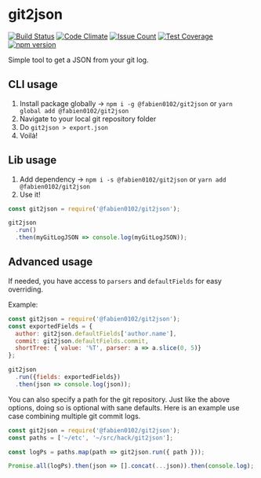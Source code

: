 # git2json 
[![Build Status](https://travis-ci.org/fabien0102/git2json.svg?branch=master)](https://travis-ci.org/fabien0102/git2json)
[![Code Climate](https://codeclimate.com/github/fabien0102/git2json/badges/gpa.svg)](https://codeclimate.com/github/fabien0102/git2json)
[![Issue Count](https://lima.codeclimate.com/github/fabien0102/git2json/badges/issue_count.svg)](https://lima.codeclimate.com/github/fabien0102/git2json)
[![Test Coverage](https://lima.codeclimate.com/github/fabien0102/git2json/badges/coverage.svg)](https://lima.codeclimate.com/github/fabien0102/git2json/coverage)
[![npm version](https://badge.fury.io/js/%40fabien0102%2Fgit2json.svg)](https://badge.fury.io/js/%40fabien0102%2Fgit2json)

Simple tool to get a JSON from your git log.

## CLI usage

1. Install package globally -> `npm i -g @fabien0102/git2json` or `yarn global add @fabien0102/git2json`
1. Navigate to your local git repository folder
1. Do `git2json > export.json`
1. Voilà!

## Lib usage

1. Add dependency -> `npm i -s @fabien0102/git2json` or `yarn add @fabien0102/git2json`
1. Use it!

```javascript
const git2json = require('@fabien0102/git2json');

git2json
  .run()
  .then(myGitLogJSON => console.log(myGitLogJSON));
```

## Advanced usage

If needed, you have access to `parsers` and `defaultFields` for easy overriding.

Example:

```javascript
const git2json = require('@fabien0102/git2json');
const exportedFields = {
  author: git2json.defaultFields['author.name'],
  commit: git2json.defaultFields.commit,
  shortTree: { value: '%T', parser: a => a.slice(0, 5)}
};

git2json
  .run({fields: exportedFields})
  .then(json => console.log(json));
```

You can also specify a path for the git repository. Just like the above options, doing so is optional with sane defaults. Here is an example use case combining multiple git commit logs.

```javascript
const git2json = require('@fabien0102/git2json');
const paths = ['~/etc', '~/src/hack/git2json'];

const logPs = paths.map(path => git2json.run({ path }));

Promise.all(logPs).then(json => [].concat(...json)).then(console.log);
```